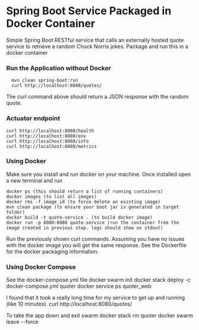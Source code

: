 Spring Boot Service Packaged in Docker Container
=======

Simple Spring Boot RESTful service that calls an externally hosted quote service to retrieve a random Chuck Norris jokes. Package and run this in a docker container


### Run the Application without Docker
      mvn clean spring-boot:run
      curl http://localhost:8080/quotes/
The curl command above should return a JSON response with the random quote.

### Actuator endpoint
    curl http://localhost:8080/health 
    curl http://localhost:8080/env
    curl http://localhost:8080/info
    curl http://localhost:8080/metrics
    

### Using Docker
Make sure you install and run docker on your machine. Once installed open a new terminal and run

    docker ps (this should return a list of running containers)
    docker images (to list all images)
    docker rmi -f image_id (to force delete an existing image)
    mvn clean package (to ensure your boot jar is generated in target folder)
    docker build -t quote-service . (to build docker image)
    docker run -p 8080:8080 quote-service (run the container from the image created in previous step. logs should show on stdout)

Run the previously shown curl commands. Assuming you have no issues with the docker image you will get the same response. See the Dockerfile for the docker packaging information.

### Using Docker Compose
See the docker-compose.yml file
   docker swarm init
   docker stack deploy -c docker-compose.yml quoter
   docker service ps quoter_web

I found that it took a really long time for my service to get up and running (like 10 minutes). 
   curl http://localhost:8080/quotes/


To take the app down and exit swarm
   docker stack rm quoter
   docker swarm leave --force

